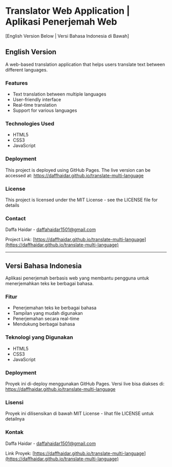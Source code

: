 # Translator Web Application | Aplikasi Penerjemah Web

[English Version Below | Versi Bahasa Indonesia di Bawah]

## English Version

A web-based translation application that helps users translate text between different languages.

### Features

- Text translation between multiple languages
- User-friendly interface
- Real-time translation
- Support for various languages

### Technologies Used

- HTML5
- CSS3
- JavaScript

### Deployment

This project is deployed using GitHub Pages. The live version can be accessed at: https://daffhaidar.github.io/translate-multi-language

### License

This project is licensed under the MIT License - see the LICENSE file for details

### Contact

Daffa Haidar - daffahaidar1501@gmail.com

Project Link: [https://daffhaidar.github.io/translate-multi-language](https://daffhaidar.github.io/translate-multi-language)

---

## Versi Bahasa Indonesia

Aplikasi penerjemah berbasis web yang membantu pengguna untuk menerjemahkan teks ke berbagai bahasa.

### Fitur

- Penerjemahan teks ke berbagai bahasa
- Tampilan yang mudah digunakan
- Penerjemahan secara real-time
- Mendukung berbagai bahasa

### Teknologi yang Digunakan

- HTML5
- CSS3
- JavaScript

### Deployment

Proyek ini di-deploy menggunakan GitHub Pages. Versi live bisa diakses di: https://daffhaidar.github.io/translate-multi-language

### Lisensi

Proyek ini dilisensikan di bawah MIT License - lihat file LICENSE untuk detailnya

### Kontak

Daffa Haidar - daffahaidar1501@gmail.com

Link Proyek: [https://daffhaidar.github.io/translate-multi-language](https://daffhaidar.github.io/translate-multi-language) 

